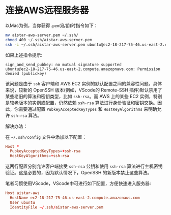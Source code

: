 # 连接AWS远程服务器

以Mac为例，当你获得`.pem`(私钥)时指令如下：

```bash
mv aistar-aws-server.pem ~/.ssh/
chmod 400 ~/.ssh/aistar-aws-server.pem
ssh -i ~/.ssh/aistar-aws-server.pem ubuntu@ec2-18-217-75-46.us-east-2.compute.amazonaws.com
```

如果上述指令提示:

```log
sign_and_send_pubkey: no mutual signature supported
ubuntu@ec2-18-217-75-46.us-east-2.compute.amazopnaws.com: Permission denied (publickey)
```

该问题是由于 `ssh` 客户端和 AWS EC2 实例的默认配置之间的兼容性问题。具体来说，较新的 OpenSSH 版本(例如，VScode的 Remote-SSH 插件)默认禁用了某些老旧的算法和密钥类型，比如 `ssh-rsa`。而 AWS 上的某些 EC2 实例，特别是较老版本的实例或配置，仍然依赖 `ssh-rsa` 算法进行身份验证和密钥交换。因此，你需要通过配置 `PubkeyAcceptedKeyTypes` 和 `HostKeyAlgorithms` 来明确允许 `ssh-rsa` 算法。

解决办法：

在 `~/.ssh/config` 文件中添加以下配置：

```conf
Host *
  PubkeyAcceptedKeyTypes=+ssh-rsa
  HostKeyAlgorithms=+ssh-rsa
```

这两行配置分别允许客户端接受 `ssh-rsa` 公钥和使用 `ssh-rsa` 算法进行主机密钥验证。这是必要的，因为默认情况下，OpenSSH 的新版本禁止这些算法。

笔者习惯使用VScode，VScode中可进行如下配置，方便快速进入服务器:

```conf
Host aistar-aws
  HostName ec2-18-217-75-46.us-east-2.compute.amazonaws.com
  User ubuntu
  IdentityFile ~/.ssh/aistar-aws-server.pem
```